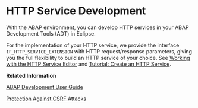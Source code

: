 <!-- loio77c269b4ea704768831118e4d40229f2 -->

# HTTP Service Development

With the ABAP environment, you can develop HTTP services in your ABAP Development Tools \(ADT\) in Eclipse.

For the implementation of your HTTP service, we provide the interface `IF_HTTP_SERVICE_EXTENSION` with HTTP request/response parameters, giving you the full flexibility to build an HTTP service of your choice. See [Working with the HTTP Service Editor](https://help.sap.com/viewer/5371047f1273405bb46725a417f95433/Cloud/en-US/494a02697388437aa71067dd95b2c561.html) and [Tutorial: Create an HTTP Service](https://developers.sap.com/tutorials/abap-environment-create-http-service.html).

**Related Information**  


[ABAP Development User Guide](https://help.sap.com/viewer/5371047f1273405bb46725a417f95433/Cloud/en-US/4b190c90ceba4d02a99e0a2286b89358.html)

[Protection Against CSRF Attacks](protection-against-csrf-attacks-c878936.md "Protect against cross-side request forgery (CSRF) attacks by enabling CSRF token handling in the HTTP service.")

